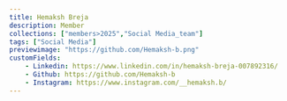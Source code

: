 ```yaml
---
title: Hemaksh Breja
description: Member
collections: ["members>2025","Social Media_team"]
tags: ["Social Media"]
previewimage: "https://github.com/Hemaksh-b.png"
customFields:
    - Linkedin: https://www.linkedin.com/in/hemaksh-breja-007892316/
    - Github: https://github.com/Hemaksh-b
    - Instagram: https://www.instagram.com/__hemaksh.b/
---
```


